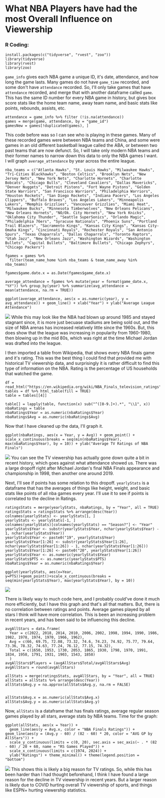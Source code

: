 # What NBA Players have had the most Overall Influence on Viewership
### R Coding:
```
install.packages(c("tidyverse", "rvest", "zoo"))
library(tidyverse)
library(rvest)
library(zoo)
```
`game_info` gives each NBA game a unique ID, it's date, attendance, and how long the game lasts. Many games do not have `game_time` recorded, and some don't have `attendance` recorded. So, I'll only take games that have `attendance` recorded, and merge that with another dataframe called `game`. This has the same ID number for every NBA game in history, but gives box score stats like the home team name, away team name, and basic stats like points, rebounds, assists, etc.
```
attendance = game_info %>% filter (!is.na(attendance))
games = merge(game, attendance, by = "game_id")
gamesNew = games[!duplicated(games), ]
```
This code before was so I can see who is playing in these games. Many of these recorded games were between NBA teams and China, and some were games in an old different basketball league called the ABA, or between two past teams that are now defunct. So, I will take only modern NBA teams and their former names to narrow down this data to only the NBA games I want. I will graph `average_attendance` by year across the entire league.
```
nba_teams = c("Atlanta Hawks", "St. Louis Hawks", "Milwaukee Hawks", "Tri-Cities Blackhawks", "Boston Celtics", "Brooklyn Nets", "New Jersey Nets", "New York Nets", "Charlotte Hornets", "Charlotte Bobcats", "Chicago Bulls", "Cleveland Cavaliers", "Dallas Mavericks", "Denver Nuggets", "Detroit Pistons", "Fort Wayne Pistons", "Golden State Warriors", "San Francisco Warriors", "Philadelphia Warriors", "Houston Rockets", "San Diego Rockets", "Indiana Pacers", "Los Angeles Clippers", "Buffalo Braves", "Los Angeles Lakers", "Minneapolis Lakers", "Memphis Grizzlies", "Vancouver Grizzlies", "Miami Heat", "Milwaukee Bucks", "Minnesota Timberwolves", "New Orleans Pelicans", "New Orleans Hornets", "NO/Ok. City Hornets", "New York Knicks", "Oklahoma City Thunder", "Seattle SuperSonics", "Orlando Magic", "Philadelphia 76ers", "Syracuse Nationals", "Phoenix Suns", "Portland Trail Blazers", "Sacramento Kings", "Kansas City Kings", "Kansas City-Omaha Kings", "Cincinnati Royals", "Rochester Royals", "San Antonio Spurs", "Texas Chaparrals", "Dallas Chaparrals", "Toronto Raptors", "Utah Jazz", "New Orleans Jazz", "Washington Wizards", "Washington Bullets", "Capital Bullets", "Baltimore Bullets", "Chicago Zephyrs", "Chicago Packers")

fgames = games %>%
  filter(team_name_home %in% nba_teams & team_name_away %in% nba_teams)

fgames$game.date.x = as.Date(fgames$game_date.x)

average_attendance = fgames %>% mutate(year = format(game_date.x, "%Y")) %>% group_by(year) %>% summarize(avg_attendance = mean(attendance, na.rm = TRUE))

ggplot(average_attendance, aes(x = as.numeric(year), y = avg_attendance)) + geom_line() + xlab("Year") + ylab("Average League Attendance")
```
<img src="attendance.png" />
While this may look like the NBA had blown up around 1985 and stayed stagnant since, it is more just becuase stadiums are being sold out, and the size of NBA arenas has increased relatively little since the 1960s. But, this does show that the league was increasing in popularity from 1960-1980, then blowing up in the mid 80s, which was right at the time Michael Jordan was drafted into the league.

I then imported a table from Wikipedia, that shows every NBA finals game and it's rating. This was the best thing I could find that provided me with historical TV viewership data, and surprisingly it is rather difficult to find this type of information on the NBA. Rating is the percentage of US households that watched the game.
```
df = read_html("https://en.wikipedia.org/wiki/NBA_Finals_television_ratings")
tables = df %>% html_table(fill = TRUE)
table = tables[[4]]

table[] = lapply(table, function(x) sub("^([0-9.]+).*", "\\1", x))
nbaRatings = table
nbaRatings$Year = as.numeric(nbaRatings$Year)
nbaRatings$Avg = as.numeric(nbaRatings$Avg)
```
Now that I have cleaned up the data, I'll graph it.
```
ggplot(nbaRatings, aes(x = Year, y = Avg)) + geom_point() + scale_x_continuous(breaks = seq(min(nbaRatings$Year), max(nbaRatings$Year), by = 10)) + ylab("Average TV Ratings of NBA Finals")
```
<img src="pic.png" />
You can see the TV viewership has actually gone down quite a bit in recent history, which goes against what attendance showed us. There was a large dropoff right after Michael Jordan's final NBA Finals appearance and championship in 1998, then another one around 2019.

Next, I'll see if  points has some relation to this dropoff. `yearlyStats` is a dataframe that has the averages of things like height, weight, and basic stats like points of all nba games every year. I'll use it to see if points is correlated to the decline in Ratings.
```
ratingsStats = merge(yearlyStats, nbaRatings, by = "Year", all = TRUE)
ratingsStats = ratingsStats %>% arrange(desc(Year))
colnames(yearlyStats) <- yearlyStats[1, ]
yearlyStats <- yearlyStats[-1, ]
colnames(yearlyStats)[colnames(yearlyStats) == "Season?"] <- "Year"
yearlyStats$Year <- substr(yearlyStats$Year, nchar(yearlyStats$Year) - 1, nchar(yearlyStats$Year))
yearlyStats$Year <- paste0("19", yearlyStats$Year)
yearlyStats$Year[1:26] <- substr(yearlyStats$Year[1:26], nchar(yearlyStats$Year[1:26]) - 1, nchar(yearlyStats$Year[1:26]))
yearlyStats$Year[1:26] <- paste0("20", yearlyStats$Year[1:26])
yearlyStats$Year <- as.numeric(yearlyStats$Year)
yearlyStats$PTS <- as.numeric(yearlyStats$PTS)
nbaRatings$Year = as.numeric(nbaRatings$Year)

ggplot(yearlyStats, aes(x=Year, y=PTS))+geom_point()+scale_x_continuous(breaks = seq(min(yearlyStats$Year), max(yearlyStats$Year), by = 10))
```

<img src="pts.png" />

There is likely way to much code here, and I probably could've done it much more efficiently, but I have this graph and that's all that matters. But, there is no correlation between ratings and points. Average games played by all stars I think will have more correlation. This is been an increasing problem in recent years, and has been said to be influencing this decline.

```
avgAllStars = data.frame(
  Year = c(2022, 2018, 2014, 2010, 2006, 2002, 1998, 1994, 1990, 1986, 1982, 1978, 1974, 1970, 1966, 1962),
  Avg = c(66, 69.75, 72.08, 73.32, 74.6, 74.23, 74.92, 75.77, 79.64, 73.36, 78.32, 74.63, 77.24, 76.12, 77.15, 74.32),
  Total = c(1650, 1953, 1730, 2053, 1865, 1930, 1798, 1970, 1991, 1834, 1958, 1791, 1931, 1903, 1543, 1858)
  )
avgAllStars$Players = (avgAllStars$Total/avgAllStars$Avg)
avgAllStars = round(avgAllStars)

allStats = merge(ratingsStats, avgAllStars, by = "Year", all = TRUE)
allStats = allStats %>% arrange(desc(Year))
allStats$Avg.y = na.approx(allStats$Avg.y, na.rm = FALSE)


allStats$Avg.x = as.numeric(allStats$Avg.x)
allStats$Avg.y = as.numeric(allStats$Avg.y)
```
Now, `allStats` is a dataframe that has finals ratings, average regular season games played by all stars, average stats by NBA teams. Time for the graph:
```
ggplot(allStats, aes(x = Year)) +
  geom_line(aes(y = Avg.x, color = "NBA Finals Ratings")) + geom_line(aes(y = (Avg.y - 60) / (82 - 60) * 20, color = "AVG GP by AllStars")) + 
  scale_y_continuous(limits = c(0, 20), sec.axis = sec_axis(~ . * (82 - 60) / 20 + 60, name = "RS Games Played")) +
  scale_x_continuous(limits = c(1974, 2024)) +
  ylab("Ratings") + theme_minimal() + theme(legend.position = "bottom")
```
<img src="ratingsGames.png" />
This shows this is likely a big reason for TV ratings. So, while this has been harder than I had thought beforehand, I think I have found a large reason for the decline in TV viewership in recent years. But a larger reason is likely due to COVID hurting overall TV viewership of sports, and things like ESPN+ hurting viewership statistics.
